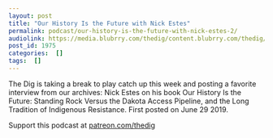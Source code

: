 ```yaml
---
layout: post
title: "Our History Is the Future with Nick Estes"
permalink: podcast/our-history-is-the-future-with-nick-estes-2/
audiolink: https://media.blubrry.com/thedig/content.blubrry.com/thedig/The_Dig-EP_311-Estes.mp3
post_id: 1975
categories:  []
tags:  []
---
```


The Dig is taking a break to play catch up this week and posting a favorite interview from our archives: Nick Estes on his book Our History Is the Future: Standing Rock Versus the Dakota Access Pipeline, and the Long Tradition of Indigenous Resistance. First posted on June 29 2019.

Support this podcast at [patreon.com/thedig](http://www.patreon.com/TheDig) 